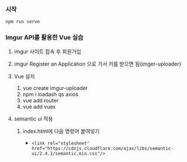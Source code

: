### 시작

```
npm run serve
```

### Imgur API를 활용한 Vue 실습

1. imgur 사이트 접속 후 회원가입
2. imgur Register an Application 으로 가서 키를 받으면 됨(imger-uploader)
3. Vue 설치
   1. vue create imgur-uploader
   2. npm i loadash qs axios
   3. vue add router
   4. vue add vuex
4. semantic ui 적용

   1. index.html에 다음 명령어 붙여넣기

      - ```
        <link rel="stylesheet" href="https://cdnjs.cloudflare.com/ajax/libs/semantic-ui/2.4.1/semantic.min.css"/>

        ```
